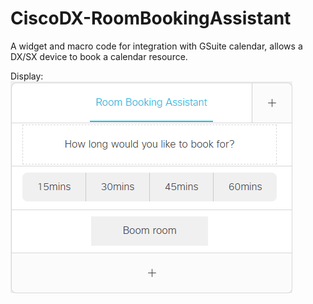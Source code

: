 # CiscoDX-RoomBookingAssistant
A widget and macro code for integration with GSuite calendar, allows a DX/SX device to book a calendar resource.

Display:
![alt text](inRoomControlImage.png)
